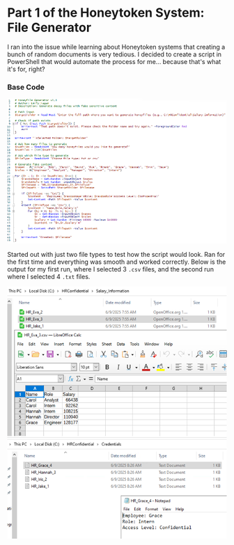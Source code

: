 # Part 1 of the Honeytoken System: File Generator

I ran into the issue while learning about Honeytoken systems that creating a bunch of random documents is very tedious. I decided to create a script in PowerShell that would automate the process for me... because that's what it's for, right?     


### Base Code

![image1](images/basecode.png)     


Started out with just two file types to test how the script would look. Ran for the first time and everything was smooth and worked correctly. Below is the output for my first run, where I selected 3 `.csv` files, and the second run where I selected 4 `.txt` files.      

![image2](images/v1.0csv.png)  ![image3](images/v1.1txt.png)     


